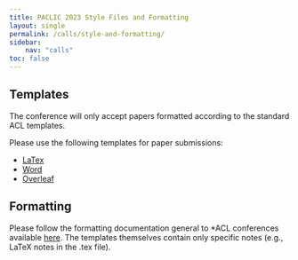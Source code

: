 ```yaml
---
title: PACLIC 2023 Style Files and Formatting
layout: single
permalink: /calls/style-and-formatting/
sidebar:
    nav: "calls"
toc: false
---
```



## Templates

The conference will only accept papers formatted according to the standard ACL templates.

Please use the following templates for paper submissions:

* [LaTex](/downloads/acl2023.zip)
* [Word](/downloads/acl2023.docx)
* [Overleaf](https://www.overleaf.com/latex/templates/acl-2023-proceedings-template/qjdgcrdwcnwp)

## Formatting

Please follow the formatting documentation general to *ACL conferences available [here](https://acl-org.github.io/ACLPUB/formatting.html).
The templates themselves contain only specific notes (e.g., LaTeX notes in the .tex file).
